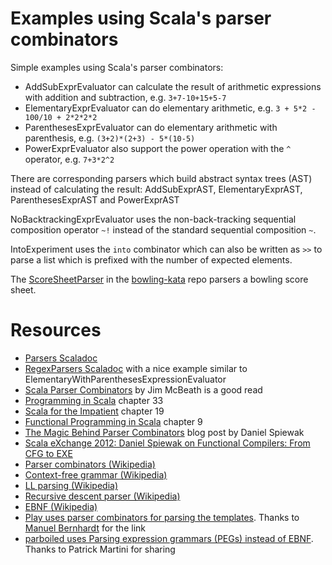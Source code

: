 Examples using Scala's parser combinators
=========================================

Simple examples using Scala's parser combinators:

* AddSubExprEvaluator can calculate the result of arithmetic expressions with addition and subtraction, e.g. `3+7-10+15+5-7`
* ElementaryExprEvaluator can do elementary arithmetic, e.g. `3 + 5*2 - 100/10 + 2*2*2*2`
* ParenthesesExprEvaluator can do elementary arithmetic with parenthesis, e.g. `(3+2)*(2+3) - 5*(10-5)`
* PowerExprEvaluator also support the power operation with the `^` operator, e.g. `7+3*2^2`

There are corresponding parsers which build abstract syntax trees (AST) instead of calculating the result: AddSubExprAST,
ElementaryExprAST, ParenthesesExprAST and PowerExprAST

NoBacktrackingExprEvaluator uses the non-back-tracking sequential composition operator `~!` instead of the
standard sequential composition `~`.

IntoExperiment uses the `into` combinator which can also be written as `>>` to parse a list which is prefixed with the number
of expected elements.

The [ScoreSheetParser](https://github.com/AlexanderDaniel/bowling-kata/blob/master/src/main/scala/lachdrache/bowling/parser/ScoreSheetParser.scala) in the
[bowling-kata](https://github.com/AlexanderDaniel/bowling-kata) repo parsers a bowling score sheet.

Resources
=========
* [Parsers Scaladoc](http://www.scala-lang.org/api/current/index.html#scala.util.parsing.combinator.Parsers)
* [RegexParsers Scaladoc](http://www.scala-lang.org/api/current/index.html#scala.util.parsing.combinator.RegexParsers) with a nice example similar to ElementaryWithParenthesesExpressionEvaluator
* [Scala Parser Combinators](http://jim-mcbeath.blogspot.co.at/2008/09/scala-parser-combinators.html) by Jim McBeath is a good read
* [Programming in Scala](http://www.artima.com/shop/programming_in_scala) chapter 33
* [Scala for the Impatient](http://www.horstmann.com/scala/) chapter 19
* [Functional Programming in Scala](http://manning.com/bjarnason/) chapter 9
* [The Magic Behind Parser Combinators](http://www.codecommit.com/blog/scala/the-magic-behind-parser-combinators) blog post by Daniel Spiewak
* [Scala eXchange 2012: Daniel Spiewak on Functional Compilers: From CFG to EXE](http://skillsmatter.com/podcast/scala/functional-compilers-from-cfg-to-exe)
* [Parser combinators (Wikipedia)](https://en.wikipedia.org/wiki/Parser_combinator)
* [Context-free grammar (Wikipedia)](https://en.wikipedia.org/wiki/Context-free_grammar)
* [LL parsing (Wikipedia)](https://en.wikipedia.org/wiki/LL_parsing)
* [Recursive descent parser (Wikipedia)](https://en.wikipedia.org/wiki/Recursive_descent)
* [EBNF (Wikipedia)](https://en.wikipedia.org/wiki/Ebnf)
* [Play uses parser combinators for parsing the templates](https://github.com/playframework/Play20/blob/master/framework/src/templates-compiler/src/main/scala/play/templates/ScalaTemplateCompiler.scala). Thanks to [Manuel Bernhardt](https://twitter.com/elmanu) for the link
* [parboiled uses Parsing expression grammars (PEGs) instead of EBNF](https://github.com/sirthias/parboiled/wiki). Thanks to Patrick Martini for sharing